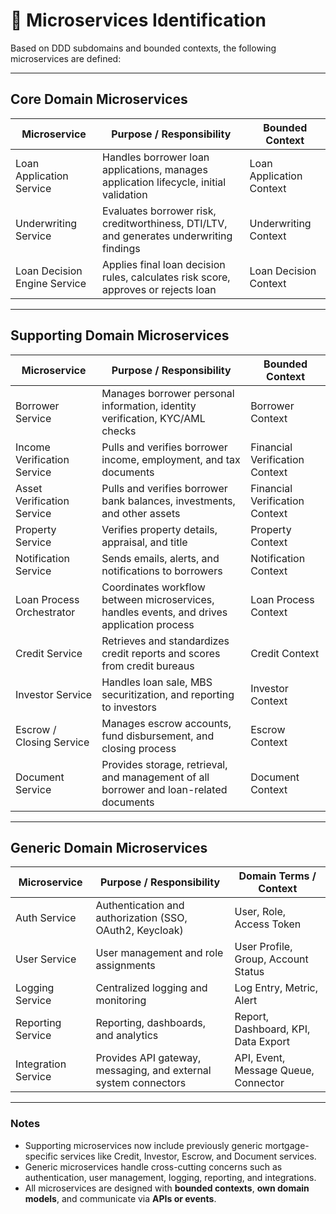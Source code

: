 # 📌 Microservices Identification

Based on DDD subdomains and bounded contexts, the following microservices are defined:

---

## **Core Domain Microservices**

| **Microservice** | **Purpose / Responsibility** | **Bounded Context** |
|-----------------|-----------------------------|------------------|
| Loan Application Service | Handles borrower loan applications, manages application lifecycle, initial validation | Loan Application Context |
| Underwriting Service | Evaluates borrower risk, creditworthiness, DTI/LTV, and generates underwriting findings | Underwriting Context |
| Loan Decision Engine Service | Applies final loan decision rules, calculates risk score, approves or rejects loan | Loan Decision Context |

---

## **Supporting Domain Microservices**

| **Microservice** | **Purpose / Responsibility** | **Bounded Context** |
|-----------------|-----------------------------|------------------|
| Borrower Service | Manages borrower personal information, identity verification, KYC/AML checks | Borrower Context |
| Income Verification Service | Pulls and verifies borrower income, employment, and tax documents | Financial Verification Context |
| Asset Verification Service | Pulls and verifies borrower bank balances, investments, and other assets | Financial Verification Context |
| Property Service | Verifies property details, appraisal, and title | Property Context |
| Notification Service | Sends emails, alerts, and notifications to borrowers | Notification Context |
| Loan Process Orchestrator | Coordinates workflow between microservices, handles events, and drives application process | Loan Process Context |
| Credit Service | Retrieves and standardizes credit reports and scores from credit bureaus | Credit Context |
| Investor Service | Handles loan sale, MBS securitization, and reporting to investors | Investor Context |
| Escrow / Closing Service | Manages escrow accounts, fund disbursement, and closing process | Escrow Context |
| Document Service | Provides storage, retrieval, and management of all borrower and loan-related documents | Document Context |

---

## **Generic Domain Microservices**

| **Microservice** | **Purpose / Responsibility** | **Domain Terms / Context** |
|-----------------|-----------------------------|---------------------------|
| Auth Service | Authentication and authorization (SSO, OAuth2, Keycloak) | User, Role, Access Token |
| User Service | User management and role assignments | User Profile, Group, Account Status |
| Logging Service | Centralized logging and monitoring | Log Entry, Metric, Alert |
| Reporting Service | Reporting, dashboards, and analytics | Report, Dashboard, KPI, Data Export |
| Integration Service | Provides API gateway, messaging, and external system connectors | API, Event, Message Queue, Connector |

---

### **Notes**
- Supporting microservices now include previously generic mortgage-specific services like Credit, Investor, Escrow, and Document services.
- Generic microservices handle cross-cutting concerns such as authentication, user management, logging, reporting, and integrations.
- All microservices are designed with **bounded contexts**, **own domain models**, and communicate via **APIs or events**.
